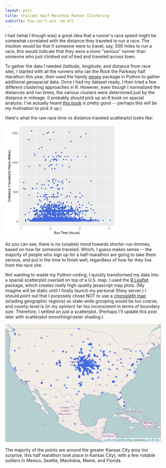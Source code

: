 ```yaml
---
layout: post
title: (Failed) Half-Marathon Runner Clustering
subtitle: You can't win 'em all
---
```


I had (what I though was) a great idea that a runner's race speed might be somewhat correlated with the distance they traveled to run a race. The intuition would be that if someone were to travel, say, 500 miles to run a race, this would indicate that they were a more "serious" runner than someone who just climbed out of bed and traveled across town.

To gather the data I needed (latitude, longitude, and distance from race site), I started with all the runners who ran the Rock the Parkway half marathon this year, then used the handy [geopy](https://pypi.python.org/pypi/geopy) package in Python to gather additional geospacial data. Once I had my dataset ready, I then tried a few different clustering approaches in R. However, even though I normalized the distances and run times, the various clusters were determined just by the distance in mileage. (I probably should pick up an R book on spacial analysis. I've actually heard [this book](https://www.amazon.com/gp/product/1446272958) is pretty good -- perhaps this will be my motivation to pick it up.)

Here's what the raw race time vs distance traveled scatterplot looks like:

![Vanilla Scatterplot](https://raw.githubusercontent.com/johnsug/johnsug.github.io/master/_posts/race_failed_clusters/scatterplot.png)

As you can see, there is no (visable) trend towards shorter run-timmes, based on how far someone traveled. Which, I guess makes sense -- the majority of people who sign up for a half-marathon are going to take them serious, and put in the time to finish well, regardless of how far they live from the race site.

Not wanting to waste my Python coding, I quickly transformed my data into a spacial scatterplot overlaid on top of a U.S. map. I used the [R Leaflet](https://rstudio.github.io/leaflet/) package, which creates really high-quality javascript map plots. (My imagine will be static until I finally launch my personal Shiny server.) I should point out that I purposely chose NOT to use a [choropleth map](https://en.wikipedia.org/wiki/Choropleth_map) (shading geographic regions) as state-wide grouping would be too coarse, and county-level is (in my opinion) far too inconsistent in terms of boundary size. Therefore, I settled on just a scatterplot. (Perhaps I'll update this post later with scatterplot smoothing/raster shading.)

![Spacial Map](https://raw.githubusercontent.com/johnsug/johnsug.github.io/master/_posts/race_failed_clusters/leaflet_plot.png)

The majority of the points are around the greater Kansas City area (no surprise, this half marathon took place in Kansas City), with a few notable outliers in Mexico, Seattle, Manitobia, Maine, and Florida.

